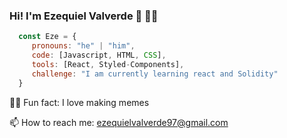 ### Hi! I'm Ezequiel Valverde 👋 👨‍💻

```js
  const Eze = {
     pronouns: "he" | "him",
     code: [Javascript, HTML, CSS],
     tools: [React, Styled-Components],
     challenge: "I am currently learning react and Solidity"
  }
  ```
💁‍♂️ Fun fact: I love making memes

📫 How to reach me: ezequielvalverde97@gmail.com

